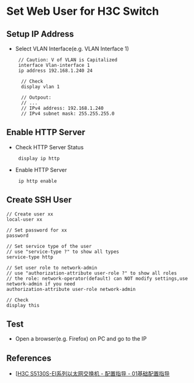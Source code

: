 # Set Web User for H3C Switch

## Setup IP Address
* Select VLAN Interface(e.g. VLAN Interface 1)

       // Caution: V of VLAN is Capitalized
       interface Vlan-interface 1
       ip address 192.168.1.240 24

        // Check
        display vlan 1

        // Outpout:
        // ...
        // IPv4 address: 192.168.1.240
        // IPv4 subnet mask: 255.255.255.0

## Enable HTTP Server
* Check HTTP Server Status

       display ip http

* Enable HTTP Server

       ip http enable

## Create SSH User

    // Create user xx
    local-user xx
    
    // Set password for xx
    password

    // Set service type of the user
    // use "service-type ?" to show all types
    service-type http

    // Set user role to network-admin
    // use "authorization-attribute user-role ?" to show all roles
    // the role: network-operator(default) can NOT modify settings,use network-admin if you need
    authorization-attribute user-role network-admin

    // Check
    display this

## Test
* Open a browser(e.g. Firefox) on PC and go to the IP

## References
* [[H3C S5130S-EI系列以太网交换机 - 配置指导 - 01基础配置指导](http://www.h3c.com/cn/d_201710/1038061_30005_0.htm)
